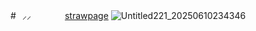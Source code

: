 #⠀⸝⸝ 　　 　 [strawpage](https://kylism.straw.page/)
![Untitled221_20250610234346](https://github.com/user-attachments/assets/3aadd1b8-66f8-45a8-96c2-f9671f9ce89f)
